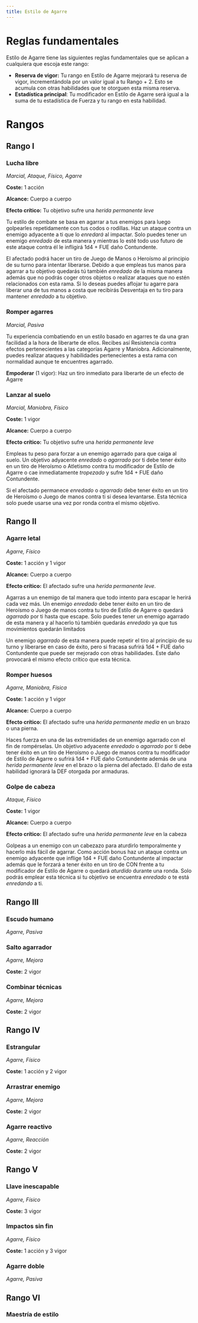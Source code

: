 ```yaml
---
title: Estilo de Agarre
---
```


# Reglas fundamentales

Estilo de Agarre tiene las siguientes reglas fundamentales que se aplican a cualquiera que escoja este rango:

- **Reserva de vigor:** Tu rango en Estilo de Agarre mejorará tu reserva de vigor, incrementándola por un valor igual a tu Rango + 2. Esto se acumula con otras habilidades que te otorguen esta misma reserva.
- **Estadística principal**: Tu modificador en Estilo de Agarre será igual a la suma de tu estadística de Fuerza y tu rango en esta habilidad.

# Rangos

## Rango I

### Lucha libre

*Marcial, Ataque, Físico, Agarre*

**Coste:** 1 acción

**Alcance:** Cuerpo a cuerpo

**Efecto crítico:** Tu objetivo sufre una *herida permanente leve*

Tu estilo de combate se basa en agarrar a tus enemigos para luego golpearles repetidamente con tus codos o rodillas. Haz un ataque contra un enemigo adyacente a ti que lo *enredará* al impactar. Solo puedes tener un enemigo *enredado* de esta manera y mientras lo esté todo uso futuro de este ataque contra él le infligirá 1d4 + FUE daño Contundente. 

El afectado podrá hacer un tiro de Juego de Manos o Heroísmo al principio de su turno para intentar liberarse. Debido a que empleas tus manos para agarrar a tu objetivo quedarás tú también *enredado* de la misma manera además que no podrás coger otros objetos o realizar ataques que no estén relacionados con esta rama. Si lo deseas puedes aflojar tu agarre para liberar una de tus manos a costa que recibirás Desventaja en tu tiro para mantener *enredado* a tu objetivo.

### Romper agarres

*Marcial, Pasiva*

Tu experiencia combatiendo en un estilo basado en agarres te da una gran facilidad a la hora de liberarte de ellos. Recibes así Resistencia contra efectos pertenecientes a las categorías Agarre y Maniobra. Adicionalmente, puedes realizar ataques y habilidades pertenecientes a esta rama con normalidad aunque te encuentres agarrado.

**Empoderar** (1 vigor): Haz un tiro inmediato para liberarte de un efecto de Agarre

### Lanzar al suelo

*Marcial, Maniobra, Físico*

**Coste:** 1 vigor

**Alcance:** Cuerpo a cuerpo

**Efecto crítico:** Tu objetivo sufre una *herida permanente leve*

Empleas tu peso para forzar a un enemigo agarrado para que caiga al suelo. Un objetivo adyacente *enredado* o *agarrado* por ti debe tener éxito en un tiro de Heroísmo o Atletismo contra tu modificador de Estilo de Agarre o cae inmediatamente *tropezado* y sufre 1d4 + FUE daño Contundente. 

Si el afectado permanece *enredado* o *agarrado* debe tener éxito en un tiro de Heroísmo o Juego de manos contra ti si desea levantarse. Esta técnica solo puede usarse una vez por ronda contra el mismo objetivo.

## Rango II

### Agarre letal

*Agarre, Físico*

**Coste:** 1 acción y 1 vigor

**Alcance:** Cuerpo a cuerpo

**Efecto crítico:** El afectado sufre una *herida permanente leve*.

Agarras a un enemigo de tal manera que todo intento para escapar le herirá cada vez más. Un enemigo *enredado* debe tener éxito en un tiro de Heroísmo o Juego de manos contra tu tiro de Estilo de Agarre o quedará *agarrado* por ti hasta que escape. Solo puedes tener un enemigo agarrado de esta manera y al hacerlo tú también quedarás *enredado* ya que tus movimientos quedarán limitados

Un enemigo *agarrado* de esta manera puede repetir el tiro al principio de su turno y liberarse en caso de éxito, pero si fracasa sufrirá 1d4 + FUE daño Contundente que puede ser mejorado con otras habilidades. Este daño provocará el mismo efecto crítico que esta técnica.

### Romper huesos

*Agarre, Maniobra, Física*

**Coste:** 1 acción y 1 vigor

**Alcance:** Cuerpo a cuerpo

**Efecto crítico:** El afectado sufre una *herida permanente media* en un brazo o una pierna.

Haces fuerza en una de las extremidades de un enemigo agarrado con el fin de rompérselas. Un objetivo adyacente *enredado* o *agarrado* por ti debe tener éxito en un tiro de Heroísmo o Juego de manos contra tu modificador de Estilo de Agarre o sufrirá 1d4 + FUE daño Contundente además de una *herida permanente leve* en el brazo o la pierna del afectado. El daño de esta habilidad ignorará la DEF otorgada por armaduras.

### Golpe de cabeza

*Ataque, Físico*

**Coste:** 1 vigor

**Alcance:** Cuerpo a cuerpo

**Efecto crítico:** El afectado sufre una *herida permanente leve* en la cabeza

Golpeas a un enemigo con un cabezazo para aturdirlo temporalmente y hacerlo más fácil de agarrar. Como acción bonus haz un ataque contra un enemigo adyacente que inflige 1d4 + FUE daño Contundente al impactar además que le forzará a tener éxito en un tiro de CON frente a tu modificador de Estilo de Agarre o quedará *aturdido* durante una ronda. Solo podrás emplear esta técnica si tu objetivo se encuentra *enredado* o te está *enredando* a ti.

## Rango III

### Escudo humano

*Agarre, Pasiva*

### Salto agarrador

*Agarre, Mejora*

**Coste:** 2 vigor

### Combinar técnicas

*Agarre, Mejora*

**Coste:** 2 vigor

## Rango IV

### Estrangular

*Agarre, Físico*

**Coste:** 1 acción y 2 vigor

### Arrastrar enemigo

*Agarre, Mejora*

**Coste:** 2 vigor

### Agarre reactivo

*Agarre, Reacción*

**Coste:** 2 vigor

## Rango V

### Llave inescapable

*Agarre, Físico*

**Coste:** 3 vigor

### Impactos sin fin

*Agarre, Físico*

**Coste:** 1 acción y 3 vigor

### Agarre doble

*Agarre, Pasiva*

## Rango VI

### Maestría de estilo